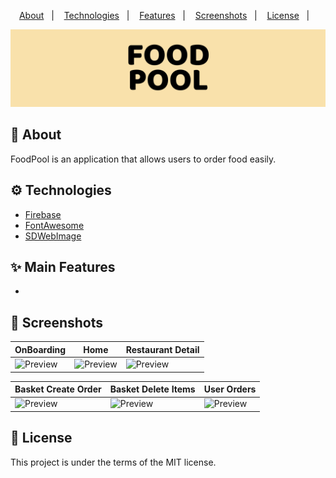 <p align="center">
  <a href="#calling-about">About</a>&nbsp;&nbsp;&nbsp;|&nbsp;&nbsp;&nbsp;
  <a href="#gear-technologies">Technologies</a>&nbsp;&nbsp;&nbsp;|&nbsp;&nbsp;&nbsp;
  <a href="#sparkles-main-features">Features</a>&nbsp;&nbsp;&nbsp;|&nbsp;&nbsp;&nbsp;
  <a href="#camera_flash-screenshots">Screenshots</a>&nbsp;&nbsp;&nbsp;|&nbsp;&nbsp;&nbsp;
  <a href="#memo-license">License</a>&nbsp;&nbsp;&nbsp;|&nbsp;&nbsp;&nbsp
</p>

<div align="center">
  <img src="./titleImage.png" alt="title" />
</div>

## :calling: About
FoodPool is an application that allows users to order food easily.

## :gear: Technologies

- [Firebase](https://github.com/firebase/firebase-ios-sdk)
- [FontAwesome](https://github.com/thii/FontAwesome.swift)
- [SDWebImage](https://github.com/SDWebImage/SDWebImage)


## :sparkles: Main Features

- 

## :camera_flash: Screenshots

| OnBoarding | Home | Restaurant Detail | 
| --- | --- | --- | 
| ![Preview](https://media.giphy.com/media/jZ48i8PHfAHXEn83U3/giphy.gif) | ![Preview](https://media.giphy.com/media/MNAeb7c79b8j3Mscg9/giphy.gif) | ![Preview](https://media.giphy.com/media/aRrMu7CUFnXCqmG7lC/giphy.gif) |

| Basket Create Order | Basket Delete Items | User Orders | 
| --- | --- | --- | 
| ![Preview](https://media.giphy.com/media/R8ylbFshDu1vjpdW0Y/giphy.gif) | ![Preview](https://media.giphy.com/media/RyBX1ZFDAzlXdy4aAE/giphy.gif) | ![Preview](https://media.giphy.com/media/9LVjcisdYdvZ9bD4Ce/giphy.gif) |

## :memo: License 
This project is under the terms of the MIT license.

